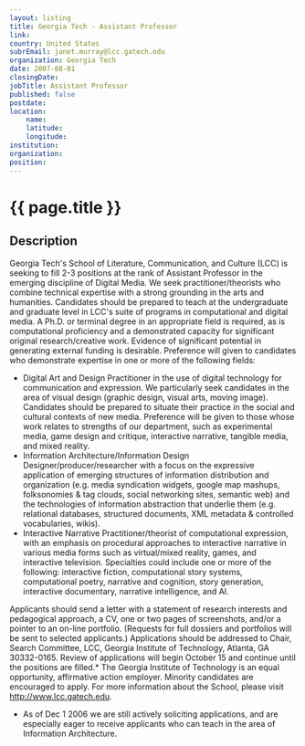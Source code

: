 ```yaml
---
layout: listing
title: Georgia Tech - Assistant Professor
link:
country: United States
subrEmail: janet.murray@lcc.gatech.edu
organization: Georgia Tech 
date: 2007-08-01
closingDate: 
jobTitle: Assistant Professor
published: false
postdate:
location:
	name: 
	latitude: 
	longitude: 
institution: 
organization: 
position: 
--- 
```



# {{ page.title }}

## Description









<p>
Georgia Tech's School of Literature, Communication, and Culture (LCC) is seeking to fill 2-3 positions at the rank of Assistant Professor in the emerging discipline of Digital Media. We seek practitioner/theorists who combine technical expertise with a strong grounding in the arts and humanities. Candidates should be prepared to teach at the undergraduate and graduate level in LCC's suite of programs in computational and digital media. A Ph.D. or terminal degree in an appropriate field is required, as is computational proficiency and a demonstrated capacity for significant original research/creative work. Evidence of significant potential in generating external funding is desirable. Preference will given to candidates who demonstrate expertise in one or more of the following fields:</p>

<ul>

<li>Digital Art and Design Practitioner in the use of digital technology for communication and expression. We particularly seek candidates in the area of visual design (graphic design, visual arts, moving image). Candidates should be prepared to situate their practice in the social and cultural contexts of new media. Preference will be given to those whose work relates to strengths of our department, such as experimental media, game design and critique, interactive narrative, tangible media, and mixed reality.</li>

<li>Information Architecture/Information Design Designer/producer/researcher with a focus on the expressive application of emerging structures of information distribution and organization (e.g. media syndication widgets, google map mashups, folksonomies & tag clouds, social networking sites, semantic web) and the technologies of information abstraction that underlie them (e.g. relational databases, structured documents, XML metadata & controlled vocabularies, wikis).</li>

<li>Interactive Narrative Practitioner/theorist of computational expression, with an emphasis on procedural approaches to interactive narrative in various media forms such as virtual/mixed reality, games, and interactive television. Specialties could include one or more of the following: interactive fiction, computational story systems, computational poetry, narrative and cognition, story generation, interactive documentary, narrative intelligence, and AI.</li>
</ul>
<p>Applicants should send a letter with a statement of research interests and pedagogical approach, a CV, one or two pages of screenshots, and/or a pointer to an on-line portfolio. (Requests for full dossiers and portfolios will be sent to selected applicants.) Applications should be addressed to Chair, Search Committee, LCC, Georgia Institute of Technology, Atlanta, GA 30332-0165. Review of applications will begin October 15 and continue until the positions are filled.* The Georgia Institute of Technology is an equal opportunity, affirmative action employer. Minority candidates are encouraged to apply. For more information about the School, please visit <a href="http://www.lcc.gatech.edu">http://www.lcc.gatech.edu</a>.</p>

* As of Dec 1 2006 we are still actively soliciting applications, and are especially eager to receive applicants who can teach in the area of Information Architecture.
</p>
